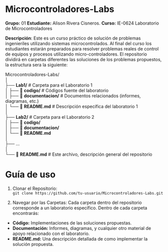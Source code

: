 # Microcontroladores-Labs

**Grupo:** 01
**Estudiante:** Alison Rivera Cisneros.
**Curso:** IE-0624 Laboratorio de Microcontroladores


**Descripción**:  Este es un curso práctico de solución de problemas ingenieriles utilizando sistemas microcontrolados. Al final del curso los estudiantes estarán preparados para resolver problemas reales de control de equipos y procesos utilizando micro-controladores. El repositorio dividirá en carpetas diferentes las soluciones de los problemas propuestos, la estructura sera la siguiente:


Microcontroladores-Labs/ <br>
│ <br>
├── **Lab1/**                  # Carpeta para el Laboratorio 1 <br>
│   ├── 📂 **codigo/**          # Códigos fuente del laboratorio <br>
│   ├── 📂 **documentacion/**   # Documentos relacionados (informes, diagramas, etc.) <br>
│   └── 📄 **README.md**        # Descripción específica del laboratorio 1 <br>
│ <br>
├── **Lab2/**                  # Carpeta para el Laboratorio 2 <br>
│   ├── 📂 **codigo/** <br>
│   ├── 📂 **documentacion/** <br>
│   └── 📄 **README.md** <br>
│ <br>
├── ... <br>
│ <br>
└── 📄 **README.md**           # Este archivo, descripción general del repositorio <br>


# Guía de uso

1. Clonar el Repositorio:  
  `git clone https://github.com/tu-usuario/Microcontroladores-Labs.git`


2. Navegar por las Carpetas: Cada carpeta dentro del repositorio corresponde a un laboratorio específico. Dentro de cada carpeta encontrarás:
- **Código:** Implementaciones de las soluciones propuestas.
- **Documentación:** Informes, diagramas, y cualquier otro material de apoyo relacionado con el laboratorio.
- **README.md:** Una descripción detallada de como implementar la solución propuesta.
